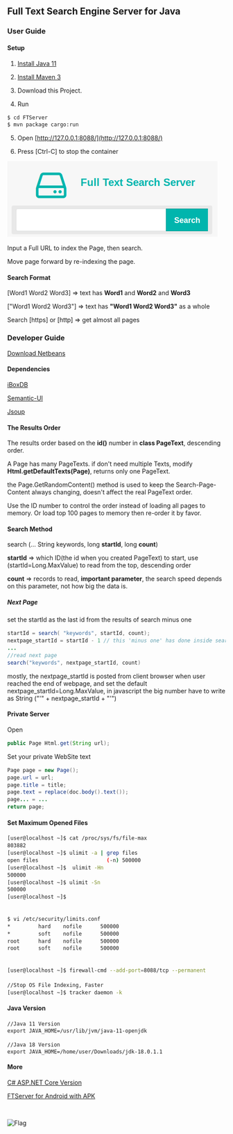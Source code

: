 ## Full Text Search Engine Server for Java


### User Guide


#### Setup

1. [Install Java 11](https://jdk.java.net/)

2. [Install Maven 3](https://maven.apache.org/)

3. Download this Project.

4. Run

```sh
$ cd FTServer
$ mvn package cargo:run
```

5. Open [http://127.0.0.1:8088/](http://127.0.0.1:8088/)

6. Press [Ctrl-C] to stop the container


![](FTServer/src/main/webapp/css/fts.png)


Input a Full URL to index the Page, then search.

Move page forward by re-indexing the page.


#### Search Format

[Word1 Word2 Word3] => text has **Word1** and **Word2** and **Word3**

["Word1 Word2 Word3"] => text has **"Word1 Word2 Word3"** as a whole

Search [https] or [http] => get almost all pages



### Developer Guide


[Download Netbeans](https://netbeans.apache.org/)


#### Dependencies

[iBoxDB](http://www.iboxdb.com)

[Semantic-UI](http://semantic-ui.com/)

[Jsoup](http://jsoup.org/)


#### The Results Order
The results order based on the **id()** number in **class PageText**,  descending order.

A Page has many PageTexts. if don't need multiple Texts, modify **Html.getDefaultTexts(Page)**, returns only one PageText.

the Page.GetRandomContent() method is used to keep the Search-Page-Content always changing, doesn't affect the real PageText order.

Use the ID number to control the order instead of loading all pages to memory. 
Or load top 100 pages to memory then re-order it by favor. 


#### Search Method
search (... String keywords, long **startId**, long **count**)

**startId** => which ID(the id when you created PageText) to start, 
use (startId=Long.MaxValue) to read from the top, descending order

**count** => records to read,  **important parameter**, the search speed depends on this parameter, not how big the data is.

##### Next Page
set the startId as the last id from the results of search minus one

```java
startId = search( "keywords", startId, count);
nextpage_startId = startId - 1 // this 'minus one' has done inside search()
...
//read next page
search("keywords", nextpage_startId, count)
```

mostly, the nextpage_startId is posted from client browser when user reached the end of webpage, 
and set the default nextpage_startId=Long.MaxValue, 
in javascript the big number have to write as String ("'" + nextpage_startId + "'")



#### Private Server
Open 
```java
public Page Html.get(String url);
```
Set your private WebSite text
```java
Page page = new Page();
page.url = url;
page.title = title;
page.text = replace(doc.body().text());
page... = ...
return page;
```

#### Set Maximum Opened Files

```sh
[user@localhost ~]$ cat /proc/sys/fs/file-max
803882
[user@localhost ~]$ ulimit -a | grep files
open files                      (-n) 500000
[user@localhost ~]$  ulimit -Hn
500000
[user@localhost ~]$ ulimit -Sn
500000
[user@localhost ~]$ 


$ vi /etc/security/limits.conf
*         hard    nofile      500000
*         soft    nofile      500000
root      hard    nofile      500000
root      soft    nofile      500000


[user@localhost ~]$ firewall-cmd --add-port=8088/tcp --permanent

//Stop OS File Indexing, Faster
[user@localhost ~]$ tracker daemon -k

```


#### Java Version

```
//Java 11 Version
export JAVA_HOME=/usr/lib/jvm/java-11-openjdk

//Java 18 Version
export JAVA_HOME=/home/user/Downloads/jdk-18.0.1.1

```


#### More

[C# ASP.NET Core Version](https://github.com/iboxdb/ftserver-cs)

[FTServer for Android with APK](https://sourceforge.net/p/ftserver-android/code/)


<br />

![Flag](https://s05.flagcounter.com/count2/Ep/bg_373737/txt_F2F2F2/border_373737/columns_3/maxflags_12/viewers_0/labels_0/pageviews_1/flags_0/percent_0/)



